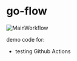 # go-flow

![MainWorkflow](https://github.com/jin-quick/go-flow/workflows/MainWorkflow/badge.svg)

demo code for:
- testing Github Actions
